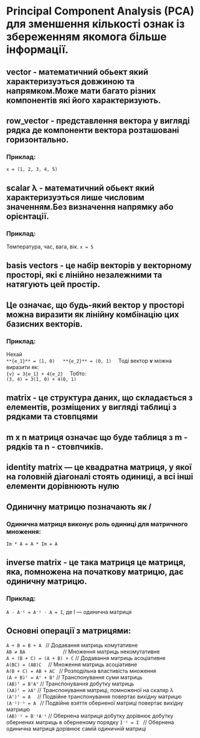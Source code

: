 # Principal Component Analysis (PCA) для зменшення кількості ознак із збереженням якомога більше інформації.
## vector - математичний обьект який характеризуэться довжиною та напрямком.Може мати багато різних компонентів які його характеризують.
## row_vector - представлення вектора у вигляді рядка де компоненти вектора розташовані горизонтально.
### Приклад:
`x = (1, 2, 3, 4, 5)`
## scalar λ - математичний обьект який характеризуэться лише числовим значенням.Без визначення напрямку або орієнтації.
### Приклад:
Температура, час, вага, вік.
`x = 5`
## basis vectors - це набір векторів у векторному просторі, які є лінійно незалежними та натягують цей простір.
## Це означає, що будь-який вектор у просторі можна виразити як лінійну комбінацію цих базисних векторів.
### Приклад:
Нехай  
`**{e_1}** = (1, 0)  
**{e_2}** = (0, 1)  `
Тоді вектор **v** можна виразити як:  
`{v} = 3{e_1} + 4{e_2}  `
Тобто:  
`(3, 4) = 3(1, 0) + 4(0, 1) `
## matrix - це структура даних, що складається з елементів, розміщених у вигляді таблиці з рядками та стовпцями
## m x n матриця означає що буде таблиця з m - рядків та  n - стовпчиків.
## identity matrix — це квадратна матриця, у якої на головній діагоналі стоять одиниці, а всі інші елементи дорівнюють нулю
## Одиничну матрицю позначають як 𝐼 
### Одинична матриця виконує роль одиниці для матричного множення:
`Im * A = A * Im = A `
## inverse matrix -  це така матриця це матриця, яка, помножена на початкову матрицю, дає одиничну матрицю.
### Приклад:
`A ⋅ A⁻¹ = A⁻¹ ⋅ A = I`, де I — одинична матриця
## Основні операції з матрицями:
`A + B = B + A `       // Додавання матриць комутативне  
`AB ≠ BA              `// Множення матриць некомутативне  
`A + (B + C) = (A + B) + C`  // Додавання матриць асоціативне  
`A(BC) = (AB)C  `      // Множення матриць асоціативне  
`A(B + C) = AB + AC `  // Розподільна властивість множення  
`(A + B)ᵀ = Aᵀ + Bᵀ`   // Транспонування суми матриць  
`(AB)ᵀ = BᵀAᵀ`         // Транспонування добутку матриць  
`(λA)ᵀ = λAᵀ`         // Транспонування матриці, помноженої на скаляр λ  
`(Aᵀ)ᵀ = A  `         // Подвійне транспонування повертає вихідну матрицю  
`(A⁻¹)⁻¹ = A `        // Подвійне взяття оберненої матриці повертає вихідну матрицю  
`(AB)⁻¹ = B⁻¹A⁻¹`     // Обернена матриця добутку дорівнює добутку обернених матриць в оберненому порядку
`I⁻¹ = I `            // Обернена одинична матриця дорівнює самій одиничній матриці
